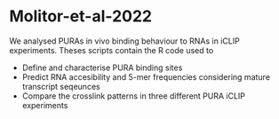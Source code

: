 # Molitor-et-al-2022

We analysed PURAs in vivo binding behaviour to RNAs in iCLIP experiments. Theses scripts contain the R code used to

* Define and characterise PURA binding sites
* Predict RNA accesibility and 5-mer frequencies considering mature transcript seqeunces
* Compare the crosslink patterns in three different PURA iCLIP experiments 


